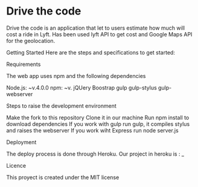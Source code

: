 <h1> Drive the code </h1>

Drive the code is an application that let to users estimate how much will cost a ride in Lyft.
Has been used lyft API to get cost and Google Maps API for the geolocation.

Getting Started
Here are the steps and specifications to get started:


Requirements

The web app uses npm and the following dependencies

Node.js: ~v.4.0.0
npm: ~v.
jQUery
Boostrap
gulp
gulp-stylus
gulp-webserver

Steps to raise the development environment

Make the fork to this repository
Clone it in our machine
Run npm install to download dependencies
If you work with gulp run gulp, it compiles stylus and raises the webserver
If you work wiht Express run node server.js


Deployment

The deploy process is done through Heroku. Our project in heroku is : _

Licence

This proyect is created under the MIT license
